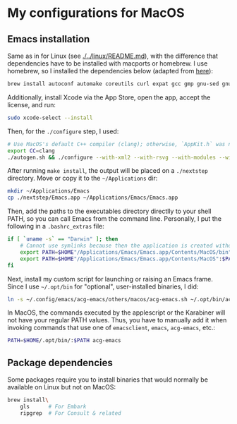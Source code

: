 # My configurations for MacOS


## Emacs installation

Same as in for Linux (see [./../linux/README.md](./../linux/README.md)), with the difference that dependencies have to be installed with macports or homebrew. I use homebrew, so I installed the dependencies below (adapted from [here](https://github.com/jimeh/build-emacs-for-macos)):
```bash
brew install autoconf automake coreutils curl expat gcc gmp gnu-sed gnutls jansson libffi libgccjit libiconv librsvg libtasn1 libunistring libxml2 little-cms2 mailutils make ncurses nettle pkg-config texinfo zlib
```

Additionally, install Xcode via the App Store, open the app, accept the license, and run:
```bash
sudo xcode-select --install
```

Then, for the `./configure` step, I used:
```bash
# Use MacOS's default C++ compiler (clang); otherwise, `AppKit.h` was not being found:
export CC=clang
./autogen.sh && ./configure --with-xml2 --with-rsvg --with-modules --with-mailutils --with-dbus --with-json --with-xwidgets --with-cairo --with-native-compilation
```

After running `make install`, the output will be placed on a `./nextstep` directory. Move or copy it to the `~/Applications` dir:
```bash
mkdir ~/Applications/Emacs
cp ./nextstep/Emacs.app ~/Applications/Emacs/Emacs.app
```

Then, add the paths to the executables directory directlly to your shell PATH, so you can call Emacs from the command line. Personally, I put the following in a `.bashrc_extras` file:
```bash
if [ `uname -s` == "Darwin" ]; then
    # Cannot use symlinks because then the application is created without the correct bundle identifier
    export PATH=$HOME"/Applications/Emacs/Emacs.app/Contents/MacOS/bin":$PATH
    export PATH=$HOME"/Applications/Emacs/Emacs.app/Contents/MacOS":$PATH
fi
```

Next, install my custom script for launching or raising an Emacs frame. Since I use `~/.opt/bin` for "optional", user-installed binaries, I did:
```bash
ln -s ~/.config/emacs/acg-emacs/others/macos/acg-emacs.sh ~/.opt/bin/acg-emacs
```

In MacOS, the commands executed by the applescript or the Karabiner will not have your regular PATH values. Thus, you have to manually add it when invoking commands that use one of `emacsclient`, `emacs`, `acg-emacs`, etc.:
```bash
PATH=$HOME/.opt/bin/:$PATH acg-emacs
```

## Package dependencies

Some packages require you to install binaries that would normally be available on Linux but not on MacOS:
```bash
brew install\
    gls      # For Embark
    ripgrep  # For Consult & related
```
